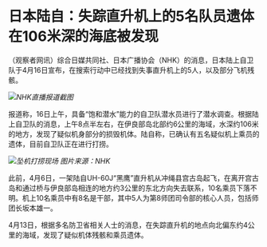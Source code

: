 # 日本陆自：失踪直升机上的5名队员遗体在106米深的海底被发现

（观察者网讯）综合日媒共同社、日本广播协会（NHK）的消息，日本陆上自卫队于4月16日宣布，在搜索行动中已经找到失事直升机上的5人，以及部分飞机残骸。

![](https://inews.gtimg.com/newsapp_bt/0/15778179621/1000)_NHK直播报道截图_

报道称，16日上午，具备“饱和潜水”能力的自卫队潜水员进行了潜水调查。根据陆上自卫队的消息，上午8点半左右，在伊良部岛北部约6公里的海域，水深约106米的地方，发现了疑似机身部分的损毁机体。陆自称，已确认有五名疑似机上乘员的遗体，目前自卫队正在进行打捞。

![](https://inews.gtimg.com/newsapp_bt/0/15778179623/1000)_坠机打捞现场 图片来源：NHK_

此前，4月6日，一架陆自UH-60J“黑鹰”直升机从冲绳县宫古岛起飞，在离开宫古岛和通过桥与伊良部岛相连的地方约3公里的东北方向失去联系，10名乘员下落不明。机上10名乘员中有8名是干部，其中5人为第8师团司令部的核心人员，包括师团长坂本雄一。

4月13日，根据多名防卫省相关人士的消息，在失踪直升机的地点向北偏东约4公里的海域，发现了疑似机体残骸和乘员遗体。

